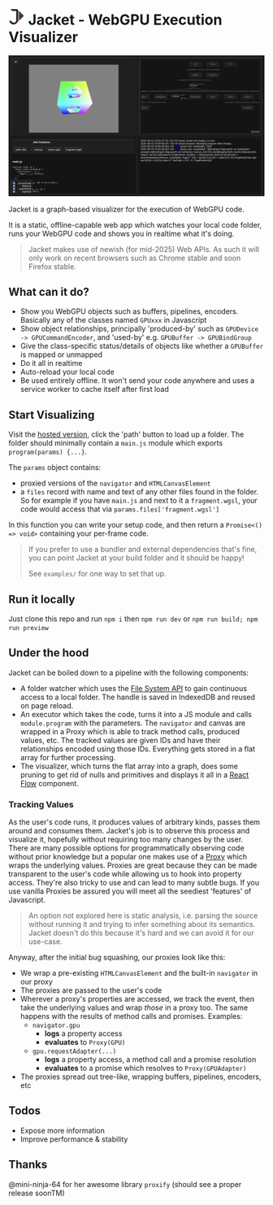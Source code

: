# ![The jacket logo: a 'J' with an integrated 'play' symbol](./assets/readme-icon.png) Jacket - WebGPU Execution Visualizer

![A screenshot of Jacket in-use. The page is divided into quadrants: at the top left there's the canvas showing a 3D cube rendered by the user, as well as a play/pause button. Bottom-left is the user's code and controls for loading it. Top-right shows a graph of WebGPU objects created during the setup and frame-by-frame execution of the code, explained in more detail below. On the bottom-right is a text console containing relevant logs.](./assets/screenshot.webp)

Jacket is a graph-based visualizer for the execution of WebGPU code.

It is a static, offline-capable web app which watches your local code folder, runs your WebGPU code and shows you in realtime what it's doing.

> Jacket makes use of newish (for mid-2025) Web APIs. As such it will only work on recent browsers such as Chrome stable and soon Firefox stable.

## What can it do?

- Show you WebGPU objects such as buffers, pipelines, encoders. Basically any of the classes named `GPUxxx` in Javascript
- Show object relationships, principally 'produced-by' such as `GPUDevice -> GPUCommandEncoder`, and 'used-by' e.g. `GPUBuffer -> GPUBindGroup`
- Give the class-specific status/details of objects like whether a `GPUBuffer` is mapped or unmapped
- Do it all in realtime
- Auto-reload your local code
- Be used entirely offline. It won't send your code anywhere and uses a service worker to cache itself after first load

## Start Visualizing

Visit the [hosted version](https://rosofo.github.io/jacket), click the 'path' button to load up a folder. The folder should minimally contain a `main.js` module which exports `program(params) {...}`. 

The `params` object contains:

- proxied versions of the `navigator` and `HTMLCanvasElement`
- a `files` record with name and text of any other files found in the folder. So for example if you have `main.js` and next to it a `fragment.wgsl`, your code would access that via `params.files['fragment.wgsl']`

In this function you can write your setup code, and then return a `Promise<() => void>` containing your per-frame code.

> If you prefer to use a bundler and external dependencies that's fine, you can point Jacket at your build folder and it should be happy!
>
> See `examples/` for one way to set that up.

## Run it locally

Just clone this repo and run `npm i` then `npm run dev` or `npm run build; npm run preview`

## Under the hood

Jacket can be boiled down to a pipeline with the following components:

- A folder watcher which uses the [File System API](https://developer.mozilla.org/en-US/docs/Web/API/File_System_API) to gain continuous access to a local folder. The handle is saved in IndexedDB and reused on page reload.
- An executor which takes the code, turns it into a JS module and calls `module.program` with the parameters. The `navigator` and canvas are wrapped in a Proxy which is able to track method calls, produced values, etc. The tracked values are given IDs and have their relationships encoded using those IDs. Everything gets stored in a flat array for further processing.
- The visualizer, which turns the flat array into a graph, does some pruning to get rid of nulls and primitives and displays it all in a [React Flow](https://reactflow.dev/) component.

### Tracking Values

As the user's code runs, it produces values of arbitrary kinds, passes them around and consumes them. Jacket's job is to observe this process and visualize it, hopefully without requiring too many changes by the user. There are many possible options for programmatically observing code without prior knowledge but a popular one makes use of a [Proxy](developer.mozilla.org/en-US/docs/Web/JavaScript/Reference/Global_Objects/Proxy) which wraps the underlying values. Proxies are great because they can be made transparent to the user's code while allowing us to hook into property access. They're also tricky to use and can lead to many subtle bugs. If you use vanilla Proxies be assured you will meet all the seediest 'features' of Javascript.

> An option not explored here is static analysis, i.e. parsing the source without running it and trying to infer something about its semantics. Jacket doesn't do this because it's hard and we can avoid it for our use-case.

Anyway, after the initial bug squashing, our proxies look like this:

- We wrap a pre-existing `HTMLCanvasElement` and the built-in `navigator` in our proxy
- The proxies are passed to the user's code
- Wherever a proxy's properties are accessed, we track the event, then take the underlying values and wrap *those* in a proxy too. The same happens with the results of method calls and promises. Examples:
  - `navigator.gpu`
    - **logs** a property access
    - **evaluates** to `Proxy(GPU)`
  - `gpu.requestAdapter(...)`
    - **logs** a property access, a method call and a promise resolution
    - **evaluates** to a promise which resolves to `Proxy(GPUAdapter)`
- The proxies spread out tree-like, wrapping buffers, pipelines, encoders, etc



## Todos

- Expose more information
- Improve performance & stability

## Thanks

@mini-ninja-64 for her awesome library `proxify` (should see a proper release soonTM)
